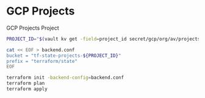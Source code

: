 # GCP Projects

GCP Projects Project

```bash
PROJECT_ID="$(vault kv get -field=project_id secret/gcp/org/av/projects)"

cat << EOF > backend.conf
bucket = "tf-state-projects-${PROJECT_ID}"
prefix = "terraform/state"
EOF

terraform init -backend-config=backend.conf
terraform plan
terraform apply
```

